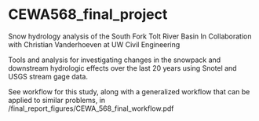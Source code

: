 # CEWA568_final_project
Snow hydrology analysis of the South Fork Tolt River Basin
In Collaboration with Christian Vanderhoeven at UW Civil Engineering

Tools and analysis for investigating changes in the snowpack and downstream hydrologic effects over the last 20 years using Snotel and USGS stream gage data.

See workflow for this study, along with a generalized workflow that can be applied to similar problems, in /final_report_figures/CEWA_568_final_workflow.pdf
